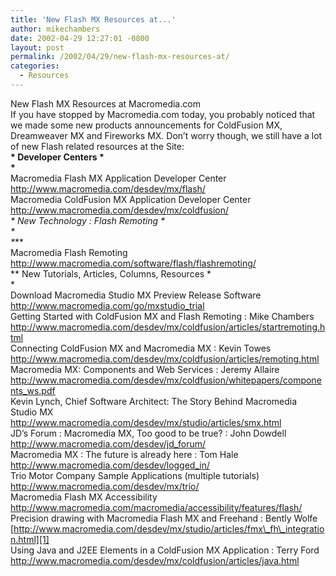 ```yaml
---
title: 'New Flash MX Resources at...'
author: mikechambers
date: 2002-04-29 12:27:01 -0800
layout: post
permalink: /2002/04/29/new-flash-mx-resources-at/
categories:
  - Resources
---
```



New Flash MX Resources at Macromedia.com  
If you have stopped by Macromedia.com today, you probably noticed that we made some new products announcements for ColdFusion MX, Dreamweaver MX and Fireworks MX. Don&#8217;t worry though, we still have a lot of new Flash related resources at the Site:  
**\* Developer Centers \*  
\***  
Macromedia Flash MX Application Developer Center  
<http://www.macromedia.com/desdev/mx/flash/>  
Macromedia ColdFusion MX Application Developer Center  
<http://www.macromedia.com/desdev/mx/coldfusion/>  
*\* New Technology : Flash Remoting \*  
*  
\****  
Macromedia Flash Remoting  
<http://www.macromedia.com/software/flash/flashremoting/>  
*\* New Tutorials, Articles, Columns, Resources \*  
*  
Download Macromedia Studio MX Preview Release Software  
<http://www.macromedia.com/go/mxstudio_trial>  
Getting Started with ColdFusion MX and Flash Remoting : Mike Chambers  
<http://www.macromedia.com/desdev/mx/coldfusion/articles/startremoting.html>  
Connecting ColdFusion MX and Macromedia MX : Kevin Towes  
<http://www.macromedia.com/desdev/mx/coldfusion/articles/remoting.html>  
Macromedia MX: Components and Web Services : Jeremy Allaire  
<http://www.macromedia.com/desdev/mx/coldfusion/whitepapers/components_ws.pdf>  
Kevin Lynch, Chief Software Architect: The Story Behind Macromedia Studio MX  
<http://www.macromedia.com/desdev/mx/studio/articles/smx.html>  
JD&#8217;s Forum : Macromedia MX, Too good to be true? : John Dowdell  
<http://www.macromedia.com/desdev/jd_forum/>  
Macromedia MX : The future is already here : Tom Hale  
<http://www.macromedia.com/desdev/logged_in/>  
Trio Motor Company Sample Applications (multiple tutorials)  
<http://www.macromedia.com/desdev/mx/trio/>  
Macromedia Flash MX Accessibility  
<http://www.macromedia.com/macromedia/accessibility/features/flash/>  
Precision drawing with Macromedia Flash MX and Freehand : Bently Wolfe  
[http://www.macromedia.com/desdev/mx/studio/articles/fmx\_fh\_integration.html][1]  
Using Java and J2EE Elements in a ColdFusion MX Application : Terry Ford  
<http://www.macromedia.com/desdev/mx/coldfusion/articles/java.html>

 [1]: http://www.macromedia.com/desdev/mx/studio/articles/fmx_fh_integration.html